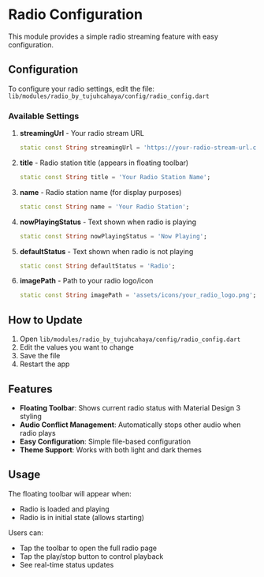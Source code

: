 # Radio Configuration

This module provides a simple radio streaming feature with easy configuration.

## Configuration

To configure your radio settings, edit the file:
`lib/modules/radio_by_tujuhcahaya/config/radio_config.dart`

### Available Settings

1. **streamingUrl** - Your radio stream URL
   ```dart
   static const String streamingUrl = 'https://your-radio-stream-url.com/stream';
   ```

2. **title** - Radio station title (appears in floating toolbar)
   ```dart
   static const String title = 'Your Radio Station Name';
   ```

3. **name** - Radio station name (for display purposes)
   ```dart
   static const String name = 'Your Radio Station';
   ```

4. **nowPlayingStatus** - Text shown when radio is playing
   ```dart
   static const String nowPlayingStatus = 'Now Playing';
   ```

5. **defaultStatus** - Text shown when radio is not playing
   ```dart
   static const String defaultStatus = 'Radio';
   ```

6. **imagePath** - Path to your radio logo/icon
   ```dart
   static const String imagePath = 'assets/icons/your_radio_logo.png';
   ```

## How to Update

1. Open `lib/modules/radio_by_tujuhcahaya/config/radio_config.dart`
2. Edit the values you want to change
3. Save the file
4. Restart the app

## Features

- **Floating Toolbar**: Shows current radio status with Material Design 3 styling
- **Audio Conflict Management**: Automatically stops other audio when radio plays
- **Easy Configuration**: Simple file-based configuration
- **Theme Support**: Works with both light and dark themes

## Usage

The floating toolbar will appear when:
- Radio is loaded and playing
- Radio is in initial state (allows starting)

Users can:
- Tap the toolbar to open the full radio page
- Tap the play/stop button to control playback
- See real-time status updates
